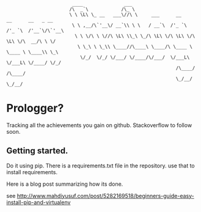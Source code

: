                             ____               ___                                           
                           /\  _`\            /\_ \                                          
                           \ \ \L\ \_ __   ___\//\ \     ___      __      __      __   _ __  
                            \ \ ,__/\`'__\/ __`\\ \ \   / __`\  /'_ `\  /'_ `\  /'__`\/\`'__\
                             \ \ \/\ \ \//\ \L\ \\_\ \_/\ \L\ \/\ \L\ \/\ \L\ \/\  __/\ \ \/ 
                              \ \_\ \ \_\\ \____//\____\ \____/\ \____ \ \____ \ \____\\ \_\ 
                               \/_/  \/_/ \/___/ \/____/\/___/  \/___L\ \/___L\ \/____/ \/_/ 
                                                                  /\____/ /\____/            
                                                                  \_/__/  \_/__/             


# Prologger?
Tracking all the achievements you gain on github. Stackoverflow to follow soon.

## Getting started.

Do it using pip. There is a requirements.txt file in the repository. use that to install requirements. 

Here is a blog post summarizing how its done. 

see http://www.mahdiyusuf.com/post/5282169518/beginners-guide-easy-install-pip-and-virtualenv


